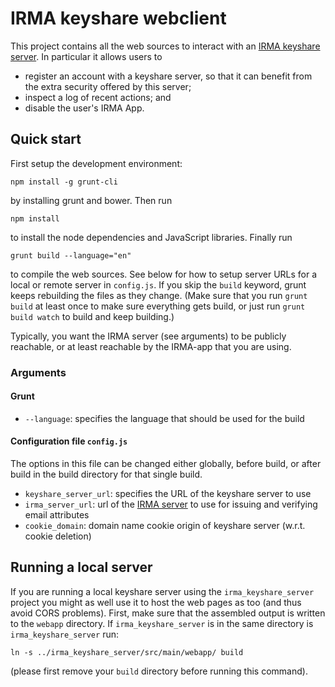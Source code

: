 IRMA keyshare webclient
======================

This project contains all the web sources to interact with an [IRMA keyshare server](https://github.com/privacybydesign/irma_keyshare_server). In particular it allows users to

 * register an account with a keyshare server, so that it can benefit from the extra security offered by this server;
 * inspect a log of recent actions; and
 * disable the user's IRMA App.

## Quick start

First setup the development environment:

    npm install -g grunt-cli

by installing grunt and bower. Then run

    npm install

to install the node dependencies and JavaScript libraries. Finally run

    grunt build --language="en"

to compile the web sources. See below for how to setup server URLs for a local or remote server in `config.js`. If you skip the `build` keyword, grunt keeps rebuilding the files as they change. (Make sure that you run `grunt build` at least once to make sure everything gets build, or just run `grunt build watch` to build and keep building.)

Typically, you want the IRMA server (see arguments) to be publicly reachable, or at least reachable by the IRMA-app that you are using.

### Arguments
#### Grunt
 * `--language`: specifies the language that should be used for the build
 
#### Configuration file `config.js`
The options in this file can be changed either globally, before build, or after build in the build directory for that single build.

 * `keyshare_server_url`: specifies the URL of the keyshare server to use
 * `irma_server_url`: url of the [IRMA server](https://irma.app/docs/irma-server/) to use for issuing and verifying email attributes
 * `cookie_domain`: domain name cookie origin of keyshare server (w.r.t. cookie deletion)

## Running a local server

If you are running a local keyshare server using the `irma_keyshare_server` project you might as well use it to host the web pages as too (and thus avoid CORS problems). First, make sure that the assembled output is written to the `webapp` directory. If `irma_keyshare_server` is in the same directory is `irma_keyshare_server` run:

    ln -s ../irma_keyshare_server/src/main/webapp/ build

(please first remove your `build` directory before running this command).

